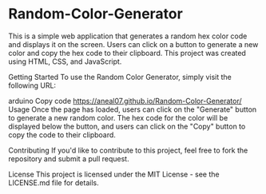# Random-Color-Generator
This is a simple web application that generates a random hex color code and displays it on the screen. Users can click on a button to generate a new color and copy the hex code to their clipboard. This project was created using HTML, CSS, and JavaScript.

Getting Started
To use the Random Color Generator, simply visit the following URL:

arduino
Copy code
https://aneal07.github.io/Random-Color-Generator/
Usage
Once the page has loaded, users can click on the "Generate" button to generate a new random color. The hex code for the color will be displayed below the button, and users can click on the "Copy" button to copy the code to their clipboard.

Contributing
If you'd like to contribute to this project, feel free to fork the repository and submit a pull request.

License
This project is licensed under the MIT License - see the LICENSE.md file for details.



